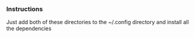 ### Instructions
Just add both of these directories to the ~/.config directory and install all the dependencies
